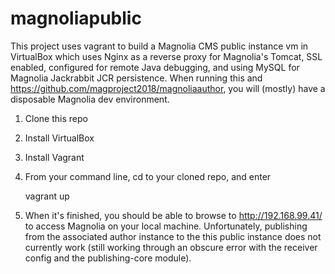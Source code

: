 # magnoliapublic

This project uses vagrant to build a Magnolia CMS public instance vm in VirtualBox which uses Nginx as a reverse proxy for Magnolia's Tomcat, SSL enabled, configured for remote Java debugging, and using MySQL for Magnolia Jackrabbit JCR persistence. When running this and https://github.com/magproject2018/magnoliaauthor, you will (mostly) have a disposable Magnolia dev environment.

1. Clone this repo
2. Install VirtualBox
3. Install Vagrant
4. From your command line, cd to your cloned repo, and enter

    vagrant up
    
5. When it's finished, you should be able to browse to http://192.168.99.41/ to access Magnolia on your local machine. Unfortunately, publishing from the associated author instance to the this public instance does not currently work (still working through an obscure error with the receiver config and the publishing-core module).

